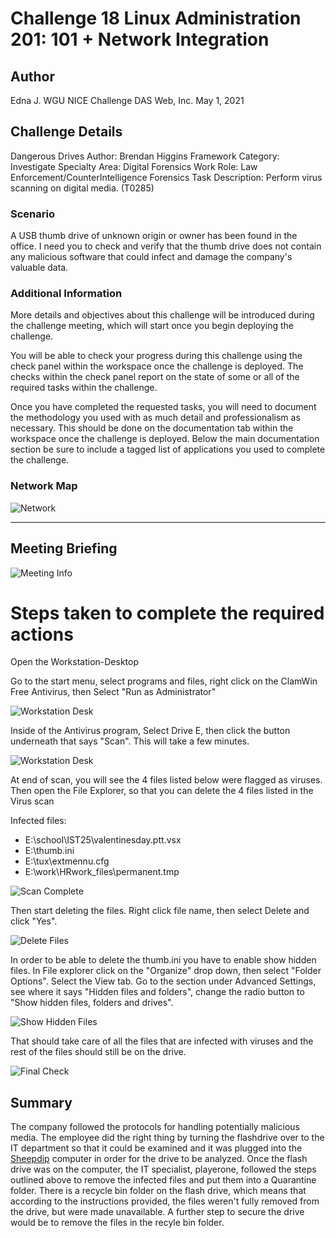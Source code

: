 # Challenge 18 Linux Administration 201: 101 + Network Integration

## Author
Edna J.
WGU NICE Challenge
DAS Web, Inc.
May 1, 2021

## Challenge Details
Dangerous Drives
Author: Brendan Higgins
Framework Category: Investigate
Specialty Area: Digital Forensics
Work Role: Law Enforcement/CounterIntelligence Forensics
Task Description: Perform virus scanning on digital media. (T0285)

### Scenario

A USB thumb drive of unknown origin or owner has been found in the office. I need you to check and verify that the thumb drive does not contain any malicious software that could infect and damage the company's valuable data.

### Additional Information
More details and objectives about this challenge will be introduced during the challenge meeting, which will start once you begin deploying the challenge.

You will be able to check your progress during this challenge using the check panel within the workspace once the challenge is deployed. The checks within the check panel report on the state of some or all of the required tasks within the challenge.

Once you have completed the requested tasks, you will need to document the methodology you used with as much detail and professionalism as necessary. This should be done on the documentation tab within the workspace once the challenge is deployed. Below the main documentation section be sure to include a tagged list of applications you used to complete the challenge.

### Network Map

![Network](./images/OM-map.jpg)

-----
## Meeting Briefing

![Meeting Info](./images/Meeting.PNG)


# Steps taken to complete the required actions


Open the Workstation-Desktop

Go to the start menu, select programs and files, right click on the ClamWin Free Antivirus, then Select "Run as Administrator"

![Workstation Desk](./images/ClamWinFreeAntivirusScan.PNG)

Inside of the Antivirus program, Select Drive E, then click the button underneath that says "Scan". This will take a few minutes.

![Workstation Desk](./images/ClamWinFree.PNG)

At end of scan, you will see the 4 files listed below were flagged as viruses. Then open the File Explorer, so that you can delete the 4 files listed in the Virus scan

Infected files:
- E:\school\IST25\valentinesday.ptt.vsx
- E:\thumb.ini
- E:\tux\extmennu.cfg
- E:\work\HRwork_files\permanent.tmp

![Scan Complete](./images/ScanComplete.PNG)

Then start deleting the files. Right click file name, then select Delete and click "Yes".

![Delete Files](./images/DeleteValentine.PNG)

In order to be able to delete the thumb.ini you have to enable show hidden files. In File explorer click on the "Organize" drop down, then select "Folder Options". Select the View tab. Go to the section under Advanced Settings, see where it says "Hidden files and folders", change the radio button to "Show hidden files, folders and drives".

![Show Hidden Files](./images/ShowHidden.PNG)


That should take care of all the files that are infected with viruses and the rest of the files should still be on the drive.


![Final Check](./images/NICEChallenge25Green.PNG)

## Summary

The company followed the protocols for handling potentially malicious media. The employee did the right thing by turning the flashdrive over to the IT department so that it could be examined and it was plugged into the [Sheepdip](https://en.wikipedia.org/wiki/Sheep_dip_(computing)) computer in order for the drive to be analyzed. 
Once the flash drive was on the computer, the IT specialist, playerone, followed the steps outlined above to remove the infected files and put them into a Quarantine folder. There is a recycle bin folder on the flash drive, which means that according to the instructions provided, the files weren't fully removed from the drive, but were made unavailable. A further step to secure the drive would be to remove the files in the recyle bin folder.